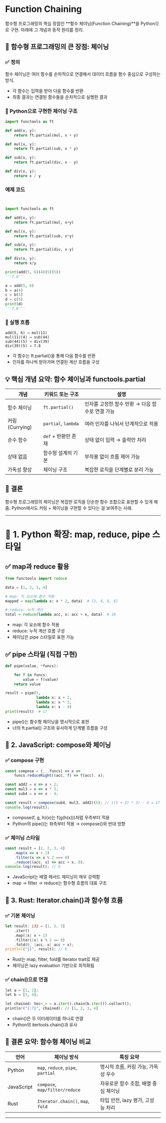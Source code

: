 # Function Chaining
함수형 프로그래밍의 핵심 장점인 **함수 체이닝(Function Chaining)**을 Python으로 구현.
아래에 그 개념과 동작 원리를 정리.

## 🧠 함수형 프로그래밍의 큰 장점: 체이닝
### ✅ 정의
함수 체이닝은 여러 함수를 순차적으로 연결해서
데이터 흐름을 함수 중심으로 구성하는 방식.

- 각 함수는 입력을 받아 다음 함수를 반환
- 최종 결과는 연결된 함수들을 순차적으로 실행한 결과

### 🔧 Python으로 구현한 체이닝 구조
```python
import functools as ft

def add(x, y):
    return ft.partial(mul, x + y)

def mul(x, y):
    return ft.partial(sub, x * y)

def sub(x, y):
    return ft.partial(div, x - y)

def div(x, y):
    return x / y
```
### 예제 코드
```python


import functools as ft

def add(x, y):
    return ft.partial(mul, x+y)

def mul(x, y):
    return ft.partial(sub, x*y)

def sub(x, y):
    return ft.partial(div, x-y)

def div(x, y):
    return x/y

print(add(5, 6)(4)(5)(5))
'''7.8'''

a = add(5, 6)
b = a(4)
c = b(5)
d = c(5)
print(d)
'''7.8'''

```


### 🔄 실행 흐름
```
add(5, 6) → mul(11)
mul(11)(4) → sub(44)
sub(44)(5) → div(39)
div(39)(5) → 7.8
```
- 각 함수는 ft.partial()을 통해 다음 함수를 반환
- 인자를 하나씩 받아가며 연결된 계산 흐름을 구성

## 💡 핵심 개념 요약: 함수 체이닝과 functools.partial

| 개념            | 키워드 또는 구조         | 설명 |
|-----------------|--------------------------|------|
| 함수 체이닝      | `ft.partial()`           | 인자를 고정한 함수 반환 → 다음 함수로 연결 가능 |
| 커링(Currying)  | `partial`, `lambda`      | 여러 인자를 나눠서 단계적으로 적용 |
| 순수 함수        | `def` + 반환만 존재      | 상태 없이 입력 → 출력만 처리 |
| 상태 없음        | 함수형 설계의 기본       | 부작용 없이 흐름 제어 가능 |
| 가독성 향상      | 체이닝 구조              | 복잡한 로직을 단계별로 분리 가능 |


## 📘 결론
함수형 프로그래밍의 체이닝은
복잡한 로직을 단순한 함수 조합으로 표현할 수 있게 해줌.
Python에서도 커링 + 체이닝을 구현할 수 있다는 걸 보여주는 사례.

---

# 🧠 1. Python 확장: map, reduce, pipe 스타일
## ✅ map과 reduce 활용
```python
from functools import reduce

data = [1, 2, 3, 4]

# map: 각 요소에 함수 적용
mapped = map(lambda x: x * 2, data)  # [2, 4, 6, 8]

# reduce: 누적 계산
total = reduce(lambda acc, x: acc + x, data)  # 10
```

- map: 각 요소에 함수 적용
- reduce: 누적 계산 흐름 구성
- 체이닝은 pipe 스타일로 표현 가능
## ✅ pipe 스타일 (직접 구현)
```python
def pipe(value, *funcs):

    for f in funcs:
        value = f(value)
    return value

result = pipe(5,
              lambda x: x + 2,
              lambda x: x * 3,
              lambda x: x - 4)
print(result)  # 17
```

- pipe()는 함수형 체이닝을 명시적으로 표현
- 너의 ft.partial() 구조와 유사하게 단계별 흐름을 구성

## 🧠 2. JavaScript: compose와 체이닝
### ✅ compose 구현
```javascript
const compose = (...funcs) => x =>
    funcs.reduceRight((acc, f) => f(acc), x);

const add2 = x => x + 2;
const mul3 = x => x * 3;
const sub4 = x => x - 4;

const result = compose(sub4, mul3, add2)(5); // ((5 + 2) * 3) - 4 = 17
console.log(result);
```

- compose(f, g, h)(x)는 f(g(h(x)))처럼 우측부터 적용
- Python의 pipe()는 좌측부터 적용 → compose()와 반대 방향

### ✅ 체이닝 스타일
```javascript
const result = [1, 2, 3, 4]
    .map(x => x + 1)
    .filter(x => x % 2 === 0)
    .reduce((acc, x) => acc + x, 0);
console.log(result); // 6
```

- JavaScript는 배열 메서드 체이닝이 매우 강력함
- map → filter → reduce는 함수형 흐름의 대표 구조

##  🧠 3. Rust: Iterator.chain()과 함수형 흐름
### ✅ 기본 체이닝
```rust
let result: i32 = [1, 2, 3]
    .iter()
    .map(|x| x + 1)
    .filter(|x| x % 2 == 0)
    .fold(0, |acc, x| acc + x);
println!("{}", result); // 6
```


- Rust는 map, filter, fold를 Iterator trait로 제공
- 체이닝은 lazy evaluation 기반으로 최적화됨
### ✅ chain()으로 연결
```python
let a = [1, 2];
let b = [3, 4];

let chained: Vec<_> = a.iter().chain(b.iter()).collect();
println!("{:?}", chained); // [1, 2, 3, 4]
```

- chain()은 두 이터레이터를 하나로 연결
- Python의 itertools.chain()과 유사

## 📘 결론 요약: 함수형 체이닝 비교

| 언어        | 체이닝 방식                         | 특징 요약                         |
|-------------|-------------------------------------|-----------------------------------|
| Python      | `map`, `reduce`, `pipe`, `partial` | 명시적 흐름, 커링 가능, 가독성 우수 |
| JavaScript  | `compose`, `map/filter/reduce`     | 자유로운 함수 조합, 배열 중심 체이닝 |
| Rust        | `Iterator.chain()`, `map`, `fold`  | 타입 안전, lazy 평가, 고성능 처리 |


---
